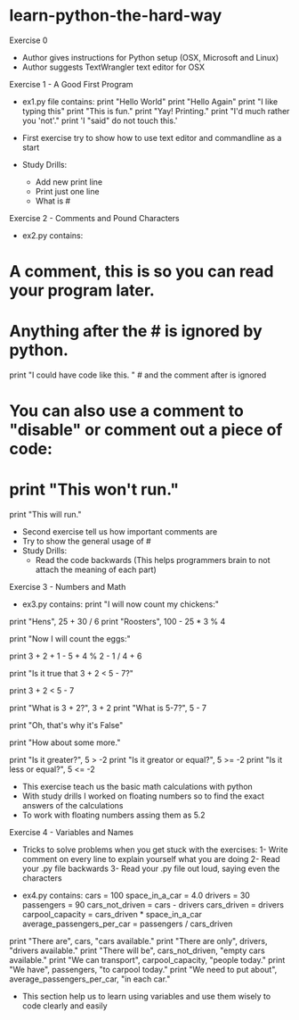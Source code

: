 # learn-python-the-hard-way

Exercise 0

- Author gives instructions for Python setup (OSX, Microsoft and Linux)
- Author suggests TextWrangler text editor for OSX

Exercise 1 - A Good First Program

- ex1.py file contains:
print "Hello World"
print "Hello Again"
print "I like typing this"
print "This is fun."
print "Yay! Printing."
print "I'd much rather you 'not'."
print 'I "said" do not touch this.'

- First exercise try to show how to use text editor and commandline as a start
- Study Drills:
  - Add new print line
  - Print just one line
  - What is #

Exercise 2 - Comments and Pound Characters

- ex2.py contains:
# A comment, this is so you can read your program later.
# Anything after the # is ignored by python.

print "I could have code like this. "  # and the comment after is ignored

# You can also use a comment to "disable" or comment out a piece of code:
# print "This won't run."

print "This will run."

- Second exercise tell us how important comments are
- Try to show the general usage of # 
- Study Drills:
  - Read the code backwards (This helps programmers brain to not attach the meaning of each part)

Exercise 3 - Numbers and Math

- ex3.py contains: 
print "I will now count my chickens:"

print "Hens", 25 + 30 / 6
print "Roosters", 100 - 25 * 3 % 4

print "Now I will count the eggs:"

print 3 + 2 + 1 - 5 + 4 % 2 - 1 / 4 + 6

print "Is it true that 3 + 2 < 5 - 7?"

print 3 + 2 < 5 - 7

print "What is 3 + 2?", 3 + 2
print "What is 5-7?", 5 - 7

print "Oh, that's why it's False"

print "How about some more."

print "Is it greater?", 5 > -2
print "Is it greator or equal?", 5 >= -2
print "Is it less or equal?", 5 <= -2

- This exercise teach us the basic math calculations with python
- With study drills I worked on floating numbers so to find the exact answers of the calculations
- To work with floating numbers assing them as 5.2

Exercise 4 - Variables and Names

- Tricks to solve problems when you get stuck with the exercises: 
 1- Write comment on every line to explain yourself what you are doing
 2- Read your .py file backwards
 3- Read your .py file out loud, saying even the characters

- ex4.py contains:
cars = 100
space_in_a_car = 4.0
drivers = 30
passengers = 90
cars_not_driven = cars - drivers
cars_driven = drivers
carpool_capacity = cars_driven * space_in_a_car
average_passengers_per_car = passengers / cars_driven


print "There are", cars, "cars available."
print "There are only", drivers, "drivers available."
print "There will be", cars_not_driven, "empty cars available."
print "We can transport", carpool_capacity, "people today."
print "We have", passengers, "to carpool today."
print "We need to put about", average_passengers_per_car, "in each car."

- This section help us to learn using variables and use them wisely to code clearly and easily
